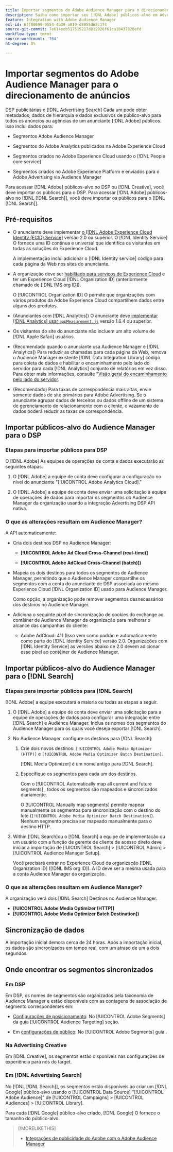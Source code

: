 ```yaml
---
title: Importar segmentos do Adobe Audience Manager para o direcionamento de anúncios
description: Saiba como importar seu [!DNL Adobe] públicos-alvo em Advertising DSP e Pesquisar usando Adobe Audience Manager
feature: Integration with Adobe Audience Manager
exl-id: 6ff80699-9554-4b39-a019-d8055d68c174
source-git-commit: 7e614ecb517515217d812926f61ca10437820efd
workflow-type: tm+mt
source-wordcount: '764'
ht-degree: 0%

---
```


# Importar segmentos do Adobe Audience Manager para o direcionamento de anúncios

DSP publicitárias e [!DNL Advertising Search] Cada um pode obter metadados, dados de hierarquia e dados exclusivos de público-alvo para todos os anúncios ou agências de um anunciante [!DNL Adobe] públicos<!-- segments or audiences? Standardize terms per AAM's docs -->. Isso inclui dados para:

* Segmentos Adobe Audience Manager

* Segmentos do Adobe Analytics publicados na Adobe Experience Cloud

* Segmentos criados no Adobe Experience Cloud usando o [!DNL People core service]

* Segmentos criados no Adobe Experience Platform e enviados para o Adobe Advertising via Audience Manager

Para acessar [!DNL Adobe] públicos-alvo no DSP ou [!DNL Creative], você deve importar os públicos para o DSP. Para acessar [!DNL Adobe] públicos-alvo no [!DNL [!DNL Search]], você deve importar os públicos para o [!DNL [!DNL Search]].

## Pré-requisitos

* O anunciante deve implementar [o [!DNL Adobe Experience Cloud Identity (ECID) Service]](https://experienceleague.adobe.com/docs/id-service/using/intro/overview.html) versão 2.0 ou superior. O [!DNL Identity Service] O fornece uma ID contínua e universal que identifica os visitantes em todas as soluções do Experience Cloud.

   A implementação inclui adicionar o [!DNL Identity service] código para cada página da Web nos sites do anunciante.

* A organização deve ser [habilitado para serviços de Experience Cloud](https://experienceleague.adobe.com/docs/core-services/interface/services/core-services.html) e ter um Experience Cloud [!DNL Organization ID] (anteriormente chamado de [!DNL IMS org ID]).

   O [!UICONTROL Organization ID] O permite que organizações com vários produtos da Adobe Experience Cloud compartilhem dados entre alguns dos produtos.

* (Anunciantes com [!DNL Analytics]) O anunciante deve [implementar [!DNL Analytics] usar `appMeasurement.js`](https://experienceleague.adobe.com/docs/analytics/implementation/js/overview.html) versão 1.6.4 ou superior.

* Os visitantes do site do anunciante não incluem um alto volume de [!DNL Apple Safari] usuários.

* (Recomendado quando o anunciante usa Audience Manager e [!DNL Analytics]) Para reduzir as chamadas para cada página da Web, remova o Audience Manager existente [!DNL Data Integration Library] código para coleta de dados e habilitar o encaminhamento pelo lado do servidor para cada [!DNL Analytics] conjunto de relatórios em vez disso. Para obter mais informações, consulte &quot;[Visão geral do encaminhamento pelo lado do servidor](https://experienceleague.adobe.com/docs/analytics/admin/admin-tools/server-side-forwarding/ssf.html).

* (Recomendado) Para taxas de correspondência mais altas, envie somente dados de site primários para Adobe Advertising. Se o anunciante agrupar dados de terceiros ou dados offline de um sistema de gerenciamento de relacionamento com o cliente, o vazamento de dados poderá reduzir as taxas de correspondência.

## Importar públicos-alvo do Audience Manager para o DSP

### Etapas para importar públicos para DSP

O [!DNL Adobe] As equipes de operações de conta e dados executarão as seguintes etapas.

1. O [!DNL Adobe] a equipe de conta deve configurar a configuração no nível do anunciante &quot;[!UICONTROL Adobe Analytics Cloud].&quot;

1. O [!DNL Adobe] a equipe de conta deve enviar uma solicitação<!-- Submit a request as a JIRA task? --> à equipe de operações de dados<!-- implementation team? --> para importar os segmentos do Audience Manager da organização usando a integração Advertising DSP API nativa.

### O que as alterações resultam em Audience Manager?

A API automaticamente:

* Cria dois destinos DSP no Audience Manager:

   * **[!UICONTROL Adobe Ad Cloud Cross-Channel (real-time)]**

   * **[!UICONTROL Adobe AdCloud Cross-Channel (batch)])**

* Mapeia os dois destinos para todos os segmentos de Audience Manager, permitindo que o Audience Manager compartilhe os segmentos com a conta do anunciante de DSP associada ao mesmo Experience Cloud [!DNL Organization ID] usado para Audience Manager. <!-- Verify -->

   Como opção, a organização pode remover segmentos desnecessários dos destinos no Audience Manager.

* Adiciona o seguinte pixel de sincronização de cookies do exchange ao contêiner de Audience Manager da organização para melhorar o alcance das campanhas do cliente:

   * Adobe AdCloud: 411 (Isso vem como padrão e automaticamente como parte do [!DNL Identity Service] versão 2.0. Organizações com [!DNL Identity Service] as versões abaixo de 2.0 devem adicionar esse pixel ao contêiner de Audience Manager.

## Importar públicos-alvo do Audience Manager para o [!DNL Search]

### Etapas para importar públicos para [!DNL Search]

[!DNL Adobe] a equipe executará a maioria ou todas as etapas a seguir.

1. O [!DNL Adobe] a equipe de conta deve enviar uma solicitação para a equipe de operações de dados para configurar uma integração entre [!DNL Search] e Audience Manager. Inclua os nomes dos segmentos do Audience Manager para os quais você deseja exportar [!DNL Search].

1. No Audience Manager, configure os destinos para [!DNL Search]:

   1. Crie dois novos destinos: `[!UICONTROL Adobe Media Optimizer (HTTP)]` e `[!UICONTROL Adobe Media Optimizer Batch Destination]`.

      [!DNL Media Optimizer] é um nome antigo para [!DNL Search].

   1. Especifique os segmentos para cada um dos destinos.

      Com o [!UICONTROL Automatically map all current and future segments] , todos os segmentos são mapeados e sincronizados diariamente.

      O [!UICONTROL Manually map segments] permite mapear manualmente os segmentos para sincronização com o destino do lote (`[!UICONTROL Adobe Media Optimizer Batch Destination]`). Nenhum segmento precisa ser mapeado manualmente para o destino HTTP.

1. Within [!DNL Search]ou o [!DNL Search] a equipe de implementação ou um usuário com a função de gerente de cliente de acesso direto deve iniciar a importação de [!UICONTROL Search] > [!UICONTROL Admin] > [!UICONTROL Audience Manager Setup].

   Você precisará entrar no Experience Cloud da organização [!DNL Organization ID] ([!DNL IMS org ID]). A ID deve ser a mesma usada para a conta Audience Manager da organização.

### O que as alterações resultam em Audience Manager?

A organização verá dois [!DNL Search] Destinos no Audience Manager:

* **[!UICONTROL Adobe Media Optimizer (HTTP)]**
* **[!UICONTROL Adobe Media Optimizer Batch Destination])**

## Sincronização de dados

A importação inicial demora cerca de 24 horas. Após a importação inicial, os dados são sincronizados em tempo real, com um atraso de um a dois segundos.

<!--
### How DSP Syncs the Data

DSP syncs the data automatically using the [!DNL Adobe Experience Cloud Identity (ECID) Service]. During synchronization, the [!DNL ECID Service] calls Adobe Advertising at [!DNL cm.eversttech.net]. Because Adobe Advertising is a trusted domain, ID syncs take place from parent pages rather than within the destination publishing iframes, as they do with most third-party activation partners. Audience Manager identifies unique users by device IDs, using the [Audience Manager [!DNL Unique User ID (AAM UUID)]](https://experienceleague.adobe.com/docs/audience-manager/user-guide/reference/ids-in-aam.html#global-device-ids), also called the [!DNL Device ID].
 
![Synchronization of [!DNL Adobe] audiences in DSP](/help/integrations/assets/audience-manager-sync.png)

### How Search Syncs the Data
-->

<!-- 
Segment membership data is sent only after one of the following events occurs:

* (Advertisers with DSP):

  * The segment is targeted in an Adobe Advertising display ad.

  * The segment is added to the [!DNL Adobe AdCloud Cross-Channel] batch and real-time destinations within the Audience Manager user interface.

* (Advertisers with [!DNL Search]):

  * The segment is targeted in an Adobe Advertising search ad.

  * The segment is added to the [!DNL Adobe Media Optimizer] batch and HTTP destinations within the Audience Manager user interface.
 -->
<!-- Is membership data/whatever available in Creative? If so, does it show the same as DSP? -->

## Onde encontrar os segmentos sincronizados

### Em DSP

Em DSP, os nomes de segmentos são organizados pela taxonomia de Audience Manager e estão disponíveis com as contagens de associação de segmento correspondentes em:

* [Configurações de posicionamento](/help/dsp/campaign-management/placements/placement-settings.md#audience-targeting): No [!UICONTROL Adobe Segments] da guia [!UICONTROL Audience Targeting] seção.

* Em [configurações de público](/help/dsp/audiences/audience-settings.md): No [!UICONTROL Adobe Segments] guia .

### Na Advertising Creative

Em [!DNL Creative], os segmentos estão disponíveis nas configurações de experiência para nós do target.

### Em [!DNL Advertising Search]

No [!DNL [!DNL Search]], os segmentos estão disponíveis ao criar um [!DNL Google] público-alvo usando o [!UICONTROL Data Source] &quot;[!UICONTROL Adobe Audience]&quot; de [!UICONTROL Campaigns] > [!UICONTROL Audiences] > [!UICONTROL Library].

Para cada [!DNL Google] público-alvo criado, [!DNL Google] O fornece o tamanho do público-alvo.

>[!MORELIKETHIS]
>
>* [Integrações de publicidade do Adobe com o Adobe Audience Manager](/help/integrations/audience-manager/overview.md)

